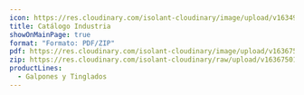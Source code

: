 ```yaml
---
icon: https://res.cloudinary.com/isolant-cloudinary/image/upload/v1634905826/website-2021/downloads/book.svg
title: Catálogo Industria
showOnMainPage: true
format: "Formato: PDF/ZIP"
pdf: https://res.cloudinary.com/isolant-cloudinary/image/upload/v1636750105/website-2021/downloads/catalogo_de_industria.pdf
zip: https://res.cloudinary.com/isolant-cloudinary/raw/upload/v1636750105/website-2021/downloads/catalogo_de_industria_zip.zip
productLines:
  - Galpones y Tinglados
---
```

